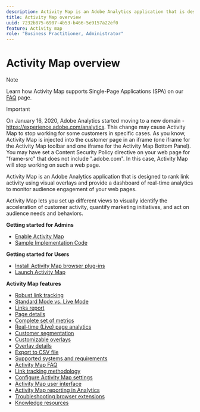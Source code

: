 ```yaml
---
description: Activity Map is an Adobe Analytics application that is designed to rank link activity using visual overlays and provide a dashboard of real-time analytics to monitor audience engagement of your web pages.
title: Activity Map overview
uuid: 7232b875-6907-4b53-b466-5e9157a22ef0
feature: Activity map
role: "Business Practitioner, Administrator"
---
```


# Activity Map overview

>[!NOTE]
>Learn how Activity Map supports Single-Page Applications (SPA) on our [FAQ](/help/analyze/activity-map/activitymap-faq.md) page.

>[!IMPORTANT]
>On January 16, 2020, Adobe Analytics started moving to a new domain - https://experience.adobe.com/analytics. This change may cause Activity Map to stop working for some customers in specific cases. As you know, Activity Map is injected into the customer page in an iframe (one iframe for the Activity Map toolbar and one iframe for the Activity Map Bottom Panel). You may have set a Content Security Policy directive on your web page for "frame-src" that does not include ".adobe.com". In this case, Activity Map will stop working on such a web page.

Activity Map is an Adobe Analytics application that is designed to rank link activity using visual overlays and provide a dashboard of real-time analytics to monitor audience engagement of your web pages.

Activity Map lets you set up different views to visually identify the acceleration of customer activity, quantify marketing initiatives, and act on audience needs and behaviors.

**Getting started for Admins**

* [Enable Activity Map](activitymap-getting-started/activitymap-getting-started-admins/activitymap-enable.md)
* [Sample Implementation Code](activitymap-getting-started/activitymap-getting-started-admins/activitymap-sample-implementation-code.md)

**Getting started for Users**

* [Install Activity Map browser plug-ins](activitymap-getting-started/activitymap-getting-started-users/activitymap-install.md)
* [Launch Activity Map](activitymap-getting-started/activitymap-getting-started-users/activitymap-launch.md)

**Activity Map features**

* [Robust link tracking](lnk-tracking-overview.md)
* [Standard Mode vs. Live Mode](activitymap-standard-live.md)
* [Links report](activitymap-links-report.md)
* [Page details](activitymap-page-flow.md)
* [Complete set of metrics](activitymap-complete-metrics.md)
* [Real-time (Live) page analytics](activitymap-realtime.md)
* [Customer segmentation](activitymap-multiple-segments.md)
* [Customizable overlays](activitymap-gainerslosers.md)
* [Overlay details](activitymap-overlay-details.md)
* [Export to CSV file](activitymap-csv.md)
* [Supported systems and requirements](activitymap-sysreqs.md)
* [Activity Map FAQ](activitymap-faq.md)
* [Link tracking methodology](activitymap-link-tracking/activitymap-link-tracking-methodology.md)
* [Configure Activity Map settings](activitymap-overlay-settings.md)
* [Activity Map user interface](activitymap-user-interface.md)
* [Activity Map reporting in Analytics](activitymap-reporting-analytics.md)
* [Troubleshooting browser extensions](troubleshooting-browser-extensions.md)
* [Knowledge resources](activitymap-info-resources.md)

